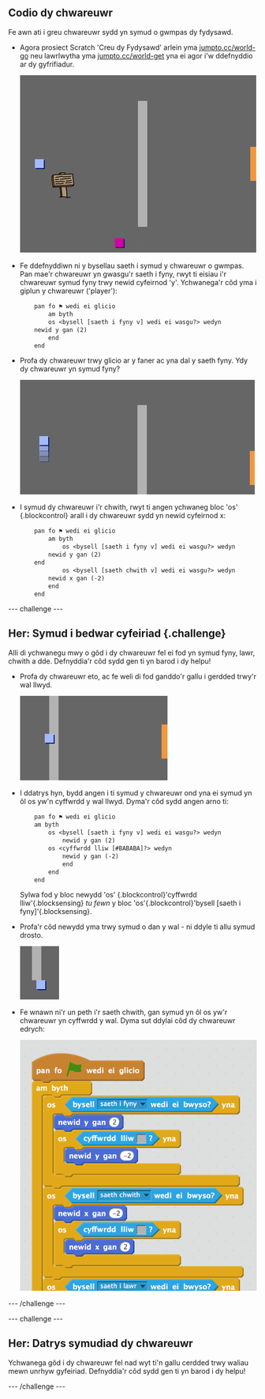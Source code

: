 ## Codio dy chwareuwr

Fe awn ati i greu chwareuwr sydd yn symud o gwmpas dy fydysawd.

+ Agora prosiect Scratch 'Creu dy Fydysawd' arlein yma <a href="http://jumpto.cc/world-go" target="_blank">jumpto.cc/world-go</a> neu lawrlwytha yma <a href="http://jumpto.cc/world-get" target="_blank">jumpto.cc/world-get</a> yna ei agor i'w ddefnyddio ar dy gyfrifiadur.

	![screenshot](images/world-starter.png)

+ Fe ddefnyddiwn ni y bysellau saeth i symud y chwareuwr o gwmpas. Pan mae'r chwareuwr yn gwasgu'r saeth i fyny, rwyt ti eisiau i'r chwareuwr symud fyny trwy newid cyfeirnod 'y'. Ychwanega'r côd yma i giplun y chwareuwr ('player'):

	```blocks
		pan fo ⚑ wedi ei glicio
			am byth
   			os <bysell [saeth i fyny v] wedi ei wasgu?> wedyn
      	newid y gan (2)
   			end
		end

	```

+ Profa dy chwareuwr trwy glicio ar y faner ac yna dal y saeth fyny. Ydy dy chwareuwr yn symud fyny?

	![screenshot](images/world-up.png)

+ I symud dy chwareuwr i'r chwith, rwyt ti angen ychwaneg bloc 'os' {.blockcontrol} arall i dy chwareuwr sydd yn newid cyfeirnod x:

	```blocks
		pan fo ⚑ wedi ei glicio
			am byth
   				os <bysell [saeth i fyny v] wedi ei wasgu?> wedyn
      		newid y gan (2)
   		end
   				os <bysell [saeth chwith v] wedi ei wasgu?> wedyn
      		newid x gan (-2)
   			end
		end
	```
--- challenge ---

## Her: Symud i bedwar cyfeiriad {.challenge}
Alli di ychwanegu mwy o gôd i dy chwareuwr fel ei fod yn symud fyny, lawr, chwith a dde. Defnyddia'r côd sydd gen ti yn barod i dy helpu!

+ Profa dy chwareuwr eto, ac fe weli di fod ganddo'r gallu i gerdded trwy'r wal llwyd.

	![screenshot](images/world-walls.png)

+ I ddatrys hyn, bydd angen i ti symud y chwareuwr ond yna ei symud yn ôl os yw'n cyffwrdd y wal llwyd. Dyma'r côd sydd angen arno ti:

	```blocks
		pan fo ⚑ wedi ei glicio
		am byth
   			os <bysell [saeth i fyny v] wedi ei wasgu?> wedyn
      			newid y gan (2)
      		os <cyffwrdd lliw [#BABABA]?> wedyn
         		newid y gan (-2)
      			end
   			end
		end
	```

	Sylwa fod y bloc newydd 'os' {.blockcontrol}'cyffwrdd lliw'{.blocksensing} _tu fewn_ y bloc 'os'{.blockcontrol}'bysell [saeth i fyny]'{.blocksensing}.

+ Profa'r côd newydd yma trwy symud o dan y wal - ni ddyle ti allu symud drosto.

	![screenshot](images/world-walls-test.png)

+ Fe wnawn ni'r un peth i'r saeth chwith, gan symud yn ôl os yw'r chwareuwr yn cyffwrdd y wal. Dyma sut ddylai côd dy chwareuwr edrych:

	![screenshot](images/world-wall-code.png)
	
--- /challenge ---

--- challenge ---
	
## Her: Datrys symudiad dy chwareuwr 
Ychwanega gôd i dy chwareuwr fel nad wyt ti'n gallu cerdded trwy waliau mewn unrhyw gyfeiriad. Defnyddia'r côd sydd gen ti yn barod i dy helpu!

--- /challenge ---